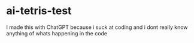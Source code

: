 # ai-tetris-test
I made this with ChatGPT because i suck at coding and i dont really know anything of whats happening in the code
